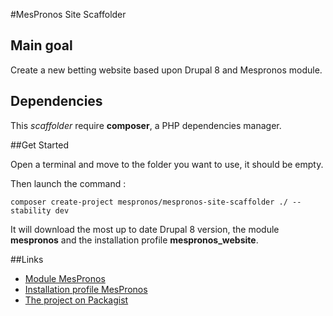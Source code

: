 #MesPronos Site Scaffolder

## Main goal
Create a new betting website based upon Drupal 8 and Mespronos module.

## Dependencies
This *scaffolder* require **composer**, a PHP dependencies manager.

##Get Started

Open a terminal and move to the folder you want to use, it should be empty.

Then launch the command :

```composer create-project mespronos/mespronos-site-scaffolder ./ --stability dev ```

It will download the most up to date Drupal 8 version, the module **mespronos** and the installation profile
**mespronos_website**.


##Links
  - [Module MesPronos](https://github.com/kgaut/mespronos)
  - [Installation profile MesPronos](https://github.com/kgaut/mepronos-installation-profile)
  - [The project on Packagist](https://packagist.org/packages/mespronos/mespronos-site-scaffolder)
